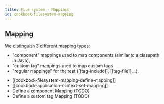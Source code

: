 ```yaml
---
title: File system - Mappings
id: cookbook-filesystem-mapping
---
```


## Mapping ##

We distinguish 3 different mapping types: 

- "component" mappings used to map components (similar to a classpath in Java), 
- "custom tag" mappings used to map custom tags 
- "regular mappings" for the rest ([[tag-include]], [[tag-file]] ...).


* [[cookbook-filesystem-mapping-define-mapping]]
* [[cookbook-application-context-set-mapping]]
* Define a component Mapping (TODO)
* Define a custom tag Mapping (TODO)
